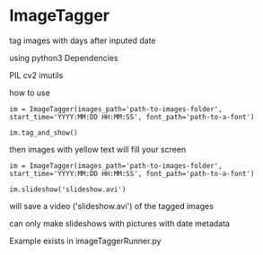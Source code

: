 # ImageTagger
tag images with days after inputed date

using python3
Dependencies

 PIL
 cv2
 imutils
  
how to use

```
im = ImageTagger(images_path='path-to-images-folder', start_time='YYYY:MM:DD HH:MM:SS', font_path='path-to-a-font')

im.tag_and_show()

```
then images with yellow text will fill your screen

```
im = ImageTagger(images_path='path-to-images-folder', start_time='YYYY:MM:DD HH:MM:SS', font_path='path-to-a-font')

im.slideshow('slideshow.avi')

```
will save a video ('slideshow.avi') of the tagged images

can only make slideshows with pictures with date metadata

Example exists in imageTaggerRunner.py
